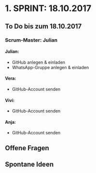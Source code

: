 # 1. SPRINT: 18.10.2017
## To Do bis zum 18.10.2017
### Scrum-Master: Julian

#### Julian:
* GitHub anlegen & einladen
* WhatsApp-Gruppe anlegen & einladen

#### Vera:
* GitHub-Account senden

#### Vivi:
* GitHub-Account senden

#### Anja:
* GitHub-Account senden


## Offene Fragen

## Spontane Ideen